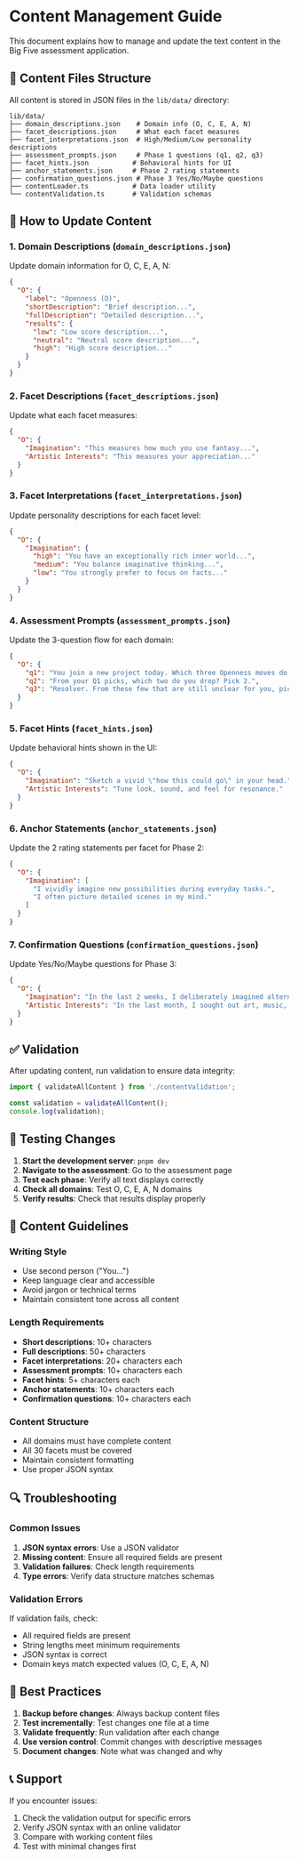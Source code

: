 # Content Management Guide

This document explains how to manage and update the text content in the Big Five assessment application.

## 📁 Content Files Structure

All content is stored in JSON files in the `lib/data/` directory:

```
lib/data/
├── domain_descriptions.json    # Domain info (O, C, E, A, N)
├── facet_descriptions.json     # What each facet measures
├── facet_interpretations.json  # High/Medium/Low personality descriptions
├── assessment_prompts.json     # Phase 1 questions (q1, q2, q3)
├── facet_hints.json           # Behavioral hints for UI
├── anchor_statements.json     # Phase 2 rating statements
├── confirmation_questions.json # Phase 3 Yes/No/Maybe questions
├── contentLoader.ts           # Data loader utility
└── contentValidation.ts       # Validation schemas
```

## 🔧 How to Update Content

### 1. **Domain Descriptions** (`domain_descriptions.json`)
Update domain information for O, C, E, A, N:

```json
{
  "O": {
    "label": "Openness (O)",
    "shortDescription": "Brief description...",
    "fullDescription": "Detailed description...",
    "results": {
      "low": "Low score description...",
      "neutral": "Neutral score description...",
      "high": "High score description..."
    }
  }
}
```

### 2. **Facet Descriptions** (`facet_descriptions.json`)
Update what each facet measures:

```json
{
  "O": {
    "Imagination": "This measures how much you use fantasy...",
    "Artistic Interests": "This measures your appreciation..."
  }
}
```

### 3. **Facet Interpretations** (`facet_interpretations.json`)
Update personality descriptions for each facet level:

```json
{
  "O": {
    "Imagination": {
      "high": "You have an exceptionally rich inner world...",
      "medium": "You balance imaginative thinking...",
      "low": "You strongly prefer to focus on facts..."
    }
  }
}
```

### 4. **Assessment Prompts** (`assessment_prompts.json`)
Update the 3-question flow for each domain:

```json
{
  "O": {
    "q1": "You join a new project today. Which three Openness moves do you do first? Pick 3.",
    "q2": "From your Q1 picks, which two do you drop? Pick 2.",
    "q3": "Resolver. From these few that are still unclear for you, pick two that feel more you when you're not under deadline. Pick 2."
  }
}
```

### 5. **Facet Hints** (`facet_hints.json`)
Update behavioral hints shown in the UI:

```json
{
  "O": {
    "Imagination": "Sketch a vivid \"how this could go\" in your head.",
    "Artistic Interests": "Tune look, sound, and feel for resonance."
  }
}
```

### 6. **Anchor Statements** (`anchor_statements.json`)
Update the 2 rating statements per facet for Phase 2:

```json
{
  "O": {
    "Imagination": [
      "I vividly imagine new possibilities during everyday tasks.",
      "I often picture detailed scenes in my mind."
    ]
  }
}
```

### 7. **Confirmation Questions** (`confirmation_questions.json`)
Update Yes/No/Maybe questions for Phase 3:

```json
{
  "O": {
    "Imagination": "In the last 2 weeks, I deliberately imagined alternative ways to do a routine task.",
    "Artistic Interests": "In the last month, I sought out art, music, or design for its own sake."
  }
}
```

## ✅ Validation

After updating content, run validation to ensure data integrity:

```typescript
import { validateAllContent } from './contentValidation';

const validation = validateAllContent();
console.log(validation);
```

## 🚀 Testing Changes

1. **Start the development server**: `pnpm dev`
2. **Navigate to the assessment**: Go to the assessment page
3. **Test each phase**: Verify all text displays correctly
4. **Check all domains**: Test O, C, E, A, N domains
5. **Verify results**: Check that results display properly

## 📝 Content Guidelines

### **Writing Style**
- Use second person ("You...")
- Keep language clear and accessible
- Avoid jargon or technical terms
- Maintain consistent tone across all content

### **Length Requirements**
- **Short descriptions**: 10+ characters
- **Full descriptions**: 50+ characters
- **Facet interpretations**: 20+ characters each
- **Assessment prompts**: 10+ characters each
- **Facet hints**: 5+ characters each
- **Anchor statements**: 10+ characters each
- **Confirmation questions**: 10+ characters each

### **Content Structure**
- All domains must have complete content
- All 30 facets must be covered
- Maintain consistent formatting
- Use proper JSON syntax

## 🔍 Troubleshooting

### **Common Issues**
1. **JSON syntax errors**: Use a JSON validator
2. **Missing content**: Ensure all required fields are present
3. **Validation failures**: Check length requirements
4. **Type errors**: Verify data structure matches schemas

### **Validation Errors**
If validation fails, check:
- All required fields are present
- String lengths meet minimum requirements
- JSON syntax is correct
- Domain keys match expected values (O, C, E, A, N)

## 🎯 Best Practices

1. **Backup before changes**: Always backup content files
2. **Test incrementally**: Test changes one file at a time
3. **Validate frequently**: Run validation after each change
4. **Use version control**: Commit changes with descriptive messages
5. **Document changes**: Note what was changed and why

## 📞 Support

If you encounter issues:
1. Check the validation output for specific errors
2. Verify JSON syntax with an online validator
3. Compare with working content files
4. Test with minimal changes first
